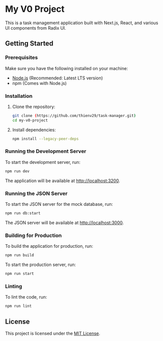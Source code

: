 # My V0 Project

This is a task management application built with Next.js, React, and various UI components from Radix UI.

## Getting Started

### Prerequisites

Make sure you have the following installed on your machine:
- [Node.js](https://nodejs.org/) (Recommended: Latest LTS version)
- npm (Comes with Node.js)

### Installation

1. Clone the repository:
    ```sh
    git clone (https://github.com/thienv29/task-manager.git)
    cd my-v0-project
    ```

2. Install dependencies:
    ```sh
    npm install --legacy-peer-deps
    ```

### Running the Development Server

To start the development server, run:

```sh
npm run dev
```

The application will be available at [http://localhost:3200](http://localhost:3200).

### Running the JSON Server

To start the JSON server for the mock database, run:

```sh
npm run db:start
```

The JSON server will be available at [http://localhost:3000](http://localhost:3000).

### Building for Production

To build the application for production, run:

```sh
npm run build
```

To start the production server, run:

```sh
npm run start
```

### Linting

To lint the code, run:

```sh
npm run lint
```

## License

This project is licensed under the [MIT License](LICENSE).

